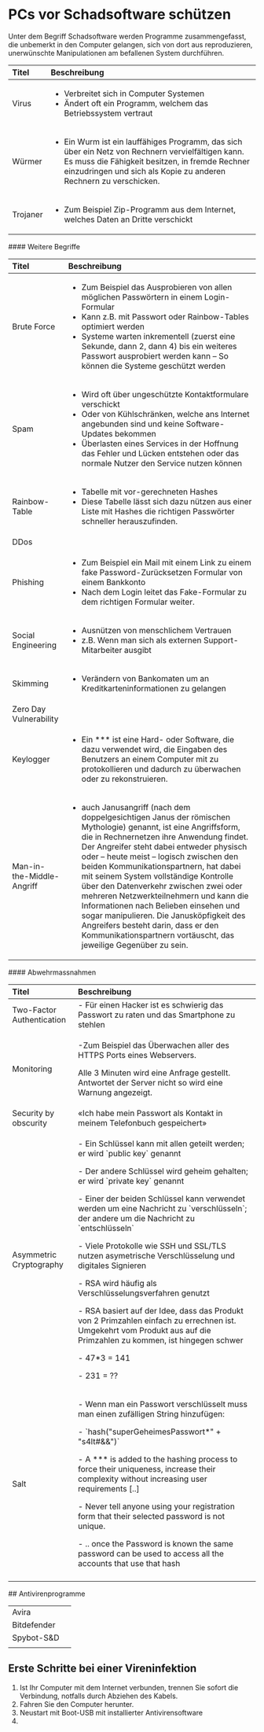 # PCs vor Schadsoftware schützen

Unter dem Begriff Schadsoftware werden Programme zusammengefasst, die unbemerkt in den Computer gelangen, sich von dort aus reproduzieren, unerwünschte Manipulationen am befallenen System durchführen.

<table>
  <thead>
    <tr>
      <th style="text-align:left">Titel</th>
      <th style="text-align:left">Beschreibung</th>
    </tr>
  </thead>
  <tbody>
    <tr>
      <td style="text-align:left">Virus</td>
      <td style="text-align:left">
        <ul>
          <li>Verbreitet sich in Computer Systemen
            <br />
          </li>
          <li>&#xC4;ndert oft ein Programm, welchem das Betriebssystem vertraut
            <br />
          </li>
        </ul>
      </td>
    </tr>
    <tr>
      <td style="text-align:left">W&#xFC;rmer</td>
      <td style="text-align:left">
        <ul>
          <li>Ein Wurm ist ein lauff&#xE4;higes Programm, das sich &#xFC;ber ein Netz
            von Rechnern vervielf&#xE4;ltigen kann. Es muss die F&#xE4;higkeit besitzen,
            in fremde Rechner einzudringen und sich als Kopie zu anderen Rechnern zu
            verschicken.</li>
        </ul>
      </td>
    </tr>
    <tr>
      <td style="text-align:left">Trojaner</td>
      <td style="text-align:left">
        <ul>
          <li>Zum Beispiel Zip-Programm aus dem Internet, welches Daten an Dritte verschickt</li>
        </ul>
      </td>
    </tr>
  </tbody>
</table>#### Weitere Begriffe

<table>
  <thead>
    <tr>
      <th style="text-align:left">Titel</th>
      <th style="text-align:left">Beschreibung</th>
    </tr>
  </thead>
  <tbody>
    <tr>
      <td style="text-align:left">Brute Force</td>
      <td style="text-align:left">
        <ul>
          <li>Zum Beispiel das Ausprobieren von allen m&#xF6;glichen Passw&#xF6;rtern
            in einem Login-Formular
            <br />
          </li>
          <li>Kann z.B. mit Passwort oder Rainbow-Tables optimiert werden
            <br />
          </li>
          <li>Systeme warten inkrementell (zuerst eine Sekunde, dann 2, dann 4) bis
            ein weiteres Passwort ausprobiert werden kann &#x2013; So k&#xF6;nnen die
            Systeme gesch&#xFC;tzt werden
            <br />
          </li>
        </ul>
      </td>
    </tr>
    <tr>
      <td style="text-align:left">Spam</td>
      <td style="text-align:left">
        <ul>
          <li>Wird oft &#xFC;ber ungesch&#xFC;tzte Kontaktformulare verschickt
            <br />
          </li>
          <li>Oder von K&#xFC;hlschr&#xE4;nken, welche ans Internet angebunden sind
            und keine Software-Updates bekommen
            <br />
          </li>
          <li>&#xDC;berlasten eines Services in der Hoffnung das Fehler und L&#xFC;cken
            entstehen oder das normale Nutzer den Service nutzen k&#xF6;nnen
            <br />
          </li>
        </ul>
      </td>
    </tr>
    <tr>
      <td style="text-align:left">Rainbow-Table</td>
      <td style="text-align:left">
        <ul>
          <li>Tabelle mit vor-gerechneten Hashes
            <br />
          </li>
          <li>Diese Tabelle l&#xE4;sst sich dazu n&#xFC;tzen aus einer Liste mit Hashes
            die richtigen Passw&#xF6;rter schneller herauszufinden.
            <br />
          </li>
        </ul>
      </td>
    </tr>
    <tr>
      <td style="text-align:left">DDos</td>
      <td style="text-align:left"></td>
    </tr>
    <tr>
      <td style="text-align:left">Phishing</td>
      <td style="text-align:left">
        <ul>
          <li>Zum Beispiel ein Mail mit einem Link zu einem fake Password-Zur&#xFC;cksetzen
            Formular von einem Bankkonto
            <br />
          </li>
          <li>Nach dem Login leitet das Fake-Formular zu dem richtigen Formular weiter.
            <br
            />
          </li>
        </ul>
      </td>
    </tr>
    <tr>
      <td style="text-align:left">Social Engineering</td>
      <td style="text-align:left">
        <ul>
          <li>Ausn&#xFC;tzen von menschlichem Vertrauen
            <br />
          </li>
          <li>z.B. Wenn man sich als externen Support-Mitarbeiter ausgibt
            <br />
          </li>
        </ul>
      </td>
    </tr>
    <tr>
      <td style="text-align:left">Skimming</td>
      <td style="text-align:left">
        <ul>
          <li>Ver&#xE4;ndern von Bankomaten um an Kreditkarteninformationen zu gelangen</li>
        </ul>
      </td>
    </tr>
    <tr>
      <td style="text-align:left">Zero Day Vulnerability</td>
      <td style="text-align:left"></td>
    </tr>
    <tr>
      <td style="text-align:left">Keylogger</td>
      <td style="text-align:left">
        <ul>
          <li>Ein *** ist eine Hard- oder Software, die dazu verwendet wird, die Eingaben
            des Benutzers an einem Computer mit zu protokollieren und dadurch zu &#xFC;berwachen
            oder zu rekonstruieren.</li>
        </ul>
      </td>
    </tr>
    <tr>
      <td style="text-align:left">Man-in-the-Middle-Angriff</td>
      <td style="text-align:left">
        <ul>
          <li>auch Janusangriff (nach dem doppelgesichtigen Janus der r&#xF6;mischen
            Mythologie) genannt, ist eine Angriffsform, die in Rechnernetzen ihre Anwendung
            findet. Der Angreifer steht dabei entweder physisch oder &#x2013; heute
            meist &#x2013; logisch zwischen den beiden Kommunikationspartnern, hat
            dabei mit seinem System vollst&#xE4;ndige Kontrolle &#xFC;ber den Datenverkehr
            zwischen zwei oder mehreren Netzwerkteilnehmern und kann die Informationen
            nach Belieben einsehen und sogar manipulieren. Die Janusk&#xF6;pfigkeit
            des Angreifers besteht darin, dass er den Kommunikationspartnern vort&#xE4;uscht,
            das jeweilige Gegen&#xFC;ber zu sein.</li>
        </ul>
      </td>
    </tr>
  </tbody>
</table>#### Abwehrmassnahmen

<table>
  <thead>
    <tr>
      <th style="text-align:left">Titel</th>
      <th style="text-align:left">Beschreibung</th>
    </tr>
  </thead>
  <tbody>
    <tr>
      <td style="text-align:left">Two-Factor Authentication</td>
      <td style="text-align:left">- F&#xFC;r einen Hacker ist es schwierig das Passwort zu raten und das
        Smartphone zu stehlen</td>
    </tr>
    <tr>
      <td style="text-align:left">Monitoring</td>
      <td style="text-align:left">
        <p>-Zum Beispiel das &#xDC;berwachen aller des HTTPS Ports eines Webservers.
          <br
          />
        </p>
        <p>Alle 3 Minuten wird eine Anfrage gestellt. Antwortet der Server nicht
          so wird eine Warnung angezeigt.
          <br />
        </p>
        <p></p>
      </td>
    </tr>
    <tr>
      <td style="text-align:left">Security by obscurity</td>
      <td style="text-align:left">&#xAB;Ich habe mein Passwort als Kontakt in meinem Telefonbuch gespeichert&#xBB;</td>
    </tr>
    <tr>
      <td style="text-align:left">Asymmetric Cryptography</td>
      <td style="text-align:left">
        <p>- Ein Schl&#xFC;ssel kann mit allen geteilt werden; er wird `public key`
          genannt
          <br />
        </p>
        <p>- Der andere Schl&#xFC;ssel wird geheim gehalten; er wird `private key`
          genannt
          <br />
        </p>
        <p>- Einer der beiden Schl&#xFC;ssel kann verwendet werden um eine Nachricht
          zu `verschl&#xFC;sseln`; der andere um die Nachricht zu `entschl&#xFC;sseln`
          <br
          />
        </p>
        <p>- Viele Protokolle wie SSH und SSL/TLS nutzen asymetrische Verschl&#xFC;sselung
          und digitales Signieren
          <br />
        </p>
        <p>- RSA wird h&#xE4;ufig als Verschl&#xFC;sselungsverfahren genutzt
          <br />
        </p>
        <p>- RSA basiert auf der Idee, dass das Produkt von 2 Primzahlen einfach
          zu errechnen ist. Umgekehrt vom Produkt aus auf die Primzahlen zu kommen,
          ist hingegen schwer
          <br />
        </p>
        <p>- 47*3 = 141
          <br />
        </p>
        <p>- 231 = ??
          <br />
        </p>
      </td>
    </tr>
    <tr>
      <td style="text-align:left">Salt</td>
      <td style="text-align:left">
        <p>- Wenn man ein Passwort verschl&#xFC;sselt muss man einen zuf&#xE4;lligen
          String hinzuf&#xFC;gen:
          <br />
        </p>
        <p>- `hash(&quot;superGeheimesPasswort*&quot; + &quot;s4lt#&amp;&amp;&quot;)`
          <br
          />
        </p>
        <p>- A *** is added to the hashing process to force their uniqueness, increase
          their complexity without increasing user requirements [..]
          <br />
        </p>
        <p>- Never tell anyone using your registration form that their selected password
          is not unique.
          <br />
        </p>
        <p>- .. once the Password is known the same password can be used to access
          all the accounts that use that hash
          <br />
        </p>
      </td>
    </tr>
    <tr>
      <td style="text-align:left"></td>
      <td style="text-align:left"></td>
    </tr>
  </tbody>
</table>## Antivirenprogramme

|  |  |
| :--- | :--- |
| Avira |  |
| Bitdefender |  |
| Spybot-S&D |  |
|  |  |

## Erste Schritte bei einer Vireninfektion

1. Ist Ihr Computer mit dem Internet verbunden, trennen Sie sofort die Verbindung, notfalls durch Abziehen des Kabels.
2. Fahren Sie den Computer herunter.
3. Neustart mit Boot-USB mit installierter Antivirensoftware
4. 
